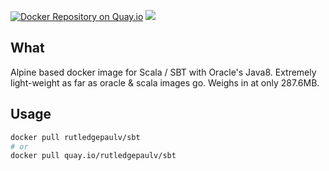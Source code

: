 [![Docker Repository on Quay.io](https://quay.io/repository/rutledgepaulv/sbt/status "Docker Repository on Quay.io")](https://quay.io/repository/rutledgepaulv/sbt)
[![](https://badge.imagelayers.io/rutledgepaulv/sbt:latest.svg)](https://imagelayers.io/?images=rutledgepaulv/sbt:latest 'Get your own badge on imagelayers.io')


## What
Alpine based docker image for Scala / SBT with Oracle's Java8. Extremely
light-weight as far as oracle & scala images go. Weighs in at only 287.6MB.

## Usage
```bash
docker pull rutledgepaulv/sbt
# or
docker pull quay.io/rutledgepaulv/sbt
```
